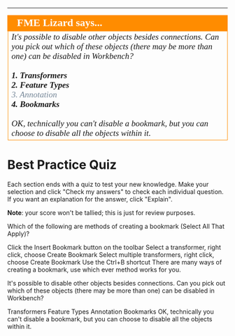 

---

<!--Person X Says Section-->

<table style="border-spacing: 0px">
<tr>
<td style="vertical-align:middle;background-color:darkorange;border: 2px solid darkorange">
<i class="fa fa-quote-left fa-lg fa-pull-left fa-fw" style="color:white;padding-right: 12px;vertical-align:text-top"></i>
<span style="color:white;font-size:x-large;font-weight: bold;font-family:serif">FME Lizard says...</span>
</td>
</tr>

<tr>
<td style="border: 1px solid darkorange">
<span style="font-family:serif; font-style:italic; font-size:larger">
It's possible to disable other objects besides connections. Can you pick out which of these objects (there may be more than one) can be disabled in Workbench?
<br><br><span style="font-weight:bold">1. Transformers</span>
<br><span style="font-weight:bold">2. Feature Types</span>
<br><span style="color:lightslategrey">3. Annotation</span>
<br><span style="font-weight:bold">4. Bookmarks</span>
<br><br>OK, technically you can't disable a bookmark, but you can choose to disable all the objects within it.
</span>
</td>
</tr>
</table>


# Best Practice Quiz

Each section ends with a quiz to test your new knowledge. Make your selection and click "Check my answers" to check each individual question. If you want an explanation for the answer, click "Explain".

**Note**: your score won't be tallied; this is just for review purposes.

<quiz name="">
  <question multiple>
    <p>
      Which of the following are methods of creating a bookmark (Select All That Apply)?
    </p>
    <answer correct>Click the Insert Bookmark button on the toolbar</answer>
    <answer correct>Select a transformer, right click, choose Create Bookmark</answer>
    <answer correct>Select multiple transformers, right click, choose Create Bookmark</answer>
    <answer correct>Use the Ctrl+B shortcut</answer>
    </span>
    <explanation>There are many ways of creating a bookmark, use which ever method works for you.</explanation>
  </question>

  <question multiple>
    <p>
      It's possible to disable other objects besides connections. Can you pick out which of these objects (there may be more than one) can be disabled in Workbench?
    </p>
    <answer correct>Transformers</answer>
    <answer correct>Feature Types</answer>
    <answer>Annotation</answer>
    <answer>Bookmarks</answer>
    <explanation>OK, technically you can't disable a bookmark, but you can choose to disable all the objects within it.</explanation>
  </question>
</quiz>
